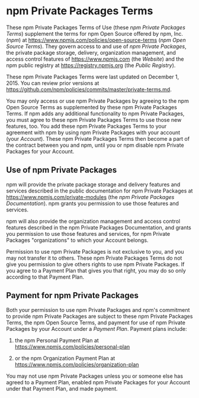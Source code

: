 # npm Private Packages Terms

These npm Private Packages Terms of Use (these _npm Private Packages
Terms_) supplement the terms for npm Open Source offered by npm, Inc.
(_npm_) at <https://www.npmjs.com/policies/open-source-terms> (_npm Open
Source Terms_). They govern access to and use of _npm Private Packages_,
the private package storage, delivery, organization management, and
access control features of <https://www.npmjs.com> (the _Website_) and
the npm public registry at <https://registry.npmjs.org> (the _Public
Registry_).

These npm Private Packages Terms were last updated on
December 1, 2015.
You can review prior versions at
<https://github.com/npm/policies/commits/master/private-terms.md>.

You may only access or use npm Private Packages by agreeing to the npm
Open Source Terms as supplemented by these npm Private Packages Terms. If
npm adds any additional functionality to npm Private Packages, you must
agree to these npm Private Packages Terms to use those new features, too.
You add these npm Private Packages Terms to your agreement with npm by
using npm Private Packages with your account (your _Account_). These
npm Private Packages Terms then become a part of the contract between you
and npm, until you or npm disable npm Private Packages for your Account.

## Use of npm Private Packages

npm will provide the private package storage and delivery features and
services described in the public documentation for npm Private Packages
at <https://www.npmjs.com/private-modules> (the _npm Private Packages
Documentation_). npm grants you permission to use those features and
services.

npm will also provide the organization management and access control
features described in the npm Private Packages Documentation, and grants
you permission to use those features and services, for npm Private
Packages "organizations" to which your Account belongs.

Permission to use npm Private Packages is not exclusive to you, and you
may not transfer it to others. These npm Private Packages Terms do not
give you permission to give others rights to use npm Private Packages.
If you agree to a Payment Plan that gives you that right, you may do so
only according to that Payment Plan.

## Payment for npm Private Packages

Both your permission to use npm Private Packages and npm's commitment to
provide npm Private Packages are subject to these npm Private Packages
Terms, the npm Open Source Terms, and payment for use of npm Private
Packages by your Account under a _Payment Plan_. Payment plans include:

1. the npm Personal Payment Plan at
   <https://www.npmjs.com/policies/personal-plan>

2. or the npm Organization Payment Plan at
   <https://www.npmjs.com/policies/organization-plan>

You may not use npm Private Packages unless you or someone else has
agreed to a Payment Plan, enabled npm Private Packages for your Account
under that Payment Plan, and made payment.
